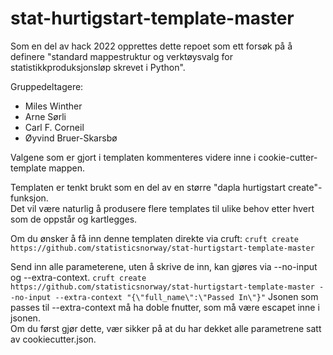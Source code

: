 # stat-hurtigstart-template-master
Som en del av hack 2022 opprettes dette repoet som ett forsøk på å definere "standard mappestruktur og verktøysvalg for statistikkproduksjonsløp skrevet i Python".

Gruppedeltagere:
- Miles Winther
- Arne Sørli
- Carl F. Corneil
- Øyvind Bruer-Skarsbø

Valgene som er gjort i templaten kommenteres videre inne i cookie-cutter-template mappen.

Templaten er tenkt brukt som en del av en større "dapla hurtigstart create"-funksjon.\
Det vil være naturlig å produsere flere templates til ulike behov etter hvert som de oppstår og kartlegges.

Om du ønsker å få inn denne templaten direkte via cruft:
`cruft create https://github.com/statisticsnorway/stat-hurtigstart-template-master`


Send inn alle parameterene, uten å skrive de inn, kan gjøres via --no-input og --extra-context.
`cruft create https://github.com/statisticsnorway/stat-hurtigstart-template-master --no-input --extra-context "{\"full_name\":\"Passed In\"}"`
Jsonen som passes til --extra-context må ha doble fnutter, som må være escapet inne i jsonen.\
Om du først gjør dette, vær sikker på at du har dekket alle parametrene satt av cookiecutter.json.